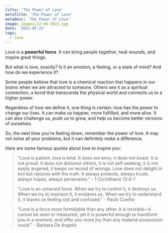 ```yaml
---
title: 'The Power of Love'
metaTitle: 'The Power of Love'
metaDesc: 'The Power of Love'
image: images/22-09-2021.jpg
date: '2021-07-22'
tags:
  - love
---
```


Love is a **powerful force**. It can bring people together, heal wounds, and inspire great things.

But what is love, exactly? Is it an emotion, a feeling, or a state of mind? And how do we experience it?

Some people believe that love is a chemical reaction that happens in our brains when we are attracted to someone. Others see it as a spiritual connection, a bond that transcends the physical world and connects us to a higher power.

Regardless of how we define it, one thing is certain: love has the power to change our lives. It can make us happier, more fulfilled, and more alive. It can also challenge us, push us to grow, and help us become better versions of ourselves.

So, the next time you're feeling down, remember the power of love. It may not solve all your problems, but it can definitely make a difference.

Here are some famous quotes about love to inspire you:

> "Love is patient, love is kind. It does not envy, it does not boast, it is not proud. It does not dishonor others, it is not self-seeking, it is not easily angered, it keeps no record of wrongs. Love does not delight in evil but rejoices with the truth. It always protects, always trusts, always hopes, always perseveres." - 1 Corinthians 13:4-7

> "Love is an untamed force. When we try to control it, it destroys us. When we try to imprison it, it enslaves us. When we try to understand it, it leaves us feeling lost and confused." - Paulo Coelho

> "Love is a force more formidable than any other. It is invisible—it cannot be seen or measured, yet it is powerful enough to transform you in a moment, and offer you more joy than any material possession could." - Barbara De Angelis
